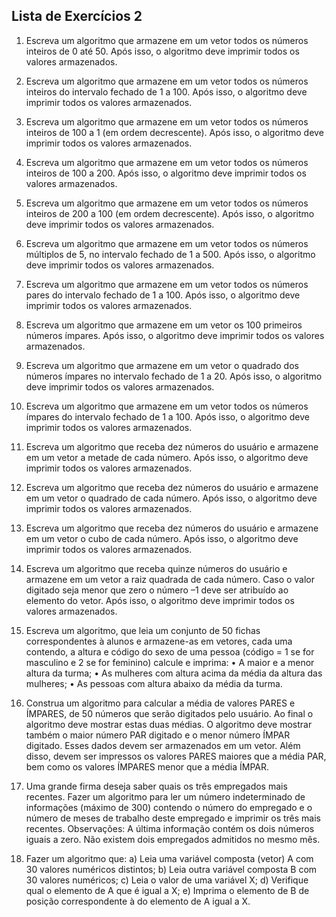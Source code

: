 ## Lista de Exercícios 2

1) Escreva um algoritmo que armazene em um vetor todos os números inteiros de 0 até 50. Após isso, o algoritmo deve imprimir todos os valores armazenados.

2) Escreva um algoritmo que armazene em um vetor todos os números inteiros do intervalo fechado de 1 a 100. Após isso, o algoritmo deve imprimir todos os valores armazenados.

3) Escreva um algoritmo que armazene em um vetor todos os números inteiros de 100 a 1 (em ordem decrescente). Após isso, o algoritmo deve imprimir todos os valores armazenados.

4) Escreva um algoritmo que armazene em um vetor todos os números inteiros de 100 a 200. Após isso, o algoritmo deve imprimir todos os valores armazenados.

5) Escreva um algoritmo que armazene em um vetor todos os números inteiros de 200 a 100 (em ordem decrescente). Após isso, o algoritmo deve imprimir todos os valores armazenados.

6) Escreva um algoritmo que armazene em um vetor todos os números múltiplos de 5, no intervalo fechado de 1 a 500. Após isso, o algoritmo deve imprimir todos os valores armazenados.

7) Escreva um algoritmo que armazene em um vetor todos os números pares do intervalo fechado de 1 a 100. Após isso, o algoritmo deve imprimir todos os valores armazenados.

8) Escreva um algoritmo que armazene em um vetor os 100 primeiros números ímpares. Após isso, o algoritmo deve imprimir todos os valores armazenados.

9) Escreva um algoritmo que armazene em um vetor o quadrado dos números ímpares no intervalo fechado de 1 a 20. Após isso, o algoritmo deve imprimir todos os valores armazenados.

10) Escreva um algoritmo que armazene em um vetor todos os números ímpares do intervalo fechado de 1 a 100. Após isso, o algoritmo deve imprimir todos os valores armazenados.

11) Escreva um algoritmo que receba dez números do usuário e armazene em um vetor a metade de cada número. Após isso, o algoritmo deve imprimir todos os valores armazenados.

12) Escreva um algoritmo que receba dez números do usuário e armazene em um vetor o quadrado de cada número. Após isso, o algoritmo deve imprimir todos os valores armazenados.

13) Escreva um algoritmo que receba dez números do usuário e armazene em um vetor o cubo de cada número. Após isso, o algoritmo deve imprimir todos os valores armazenados.

14) Escreva um algoritmo que receba quinze números do usuário e armazene em um vetor a raiz quadrada de cada número. Caso o valor digitado seja menor que zero o número –1 deve ser atribuído ao elemento do vetor. Após isso, o algoritmo deve imprimir todos os valores armazenados.

15) Escreva um algoritmo, que leia um conjunto de 50 fichas correspondentes à alunos
e armazene-as em vetores, cada uma contendo, a altura e código do sexo de uma pessoa (código = 1 se for masculino e
2 se for feminino) calcule e imprima:
• A maior e a menor altura da turma;
• As mulheres com altura acima da média da altura das mulheres;
• As pessoas com altura abaixo da média da turma.

16) Construa um algoritmo para calcular a média de valores PARES e ÍMPARES, de 50 números que serão digitados pelo usuário. Ao final o algoritmo deve mostrar estas duas médias. O algoritmo deve mostrar também o maior número PAR digitado e o menor número ÍMPAR digitado. Esses dados devem ser armazenados em um vetor. Além disso, devem ser impressos os valores PARES maiores que a média PAR, bem como os valores ÍMPARES menor que a média ÍMPAR.

17) Uma grande firma deseja saber quais os três empregados mais recentes. Fazer um algoritmo para ler um número indeterminado de informações (máximo de 300) contendo o número do empregado e o número de meses de trabalho deste empregado e imprimir os três mais recentes. Observações: A última informação contém os dois números iguais a zero. Não existem dois empregados admitidos no mesmo mês.

18) Fazer um algoritmo que:
a) Leia uma variável composta (vetor) A com 30 valores numéricos distintos;
b) Leia outra variável composta B com 30 valores numéricos;
c) Leia o valor de uma variável X;
d) Verifique qual o elemento de A que é igual a X;
e) Imprima o elemento de B de posição correspondente à do elemento de A igual a X.
